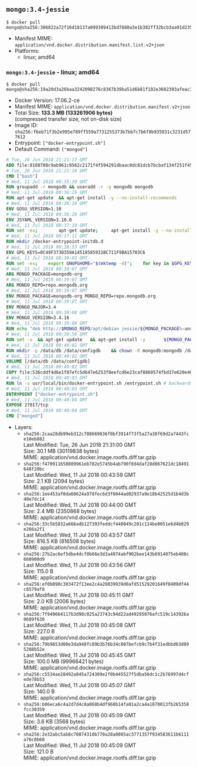 ## `mongo:3.4-jessie`

```console
$ docker pull mongo@sha256:306822a72f16d18137a099389413bd7880a3e1b382ff32bcb3aa91d235158964
```

-	Manifest MIME: `application/vnd.docker.distribution.manifest.list.v2+json`
-	Platforms:
	-	linux; amd64

### `mongo:3.4-jessie` - linux; amd64

```console
$ docker pull mongo@sha256:19a20d3a26baa3242098276c8367b39ba51d6b81f102e3602393afeac394bc41
```

-	Docker Version: 17.06.2-ce
-	Manifest MIME: `application/vnd.docker.distribution.manifest.v2+json`
-	Total Size: **133.3 MB (133261906 bytes)**  
	(compressed transfer size, not on-disk size)
-	Image ID: `sha256:f6eb71f3b2e995e789ff559a7731255373b7bb7c7b6f8b935031c3231d577612`
-	Entrypoint: `["docker-entrypoint.sh"]`
-	Default Command: `["mongod"]`

```dockerfile
# Tue, 26 Jun 2018 21:21:17 GMT
ADD file:8108708c9ab961c9562c2171f4f594291dbaac0dc81dcb7bcbaf134f251f459e in / 
# Tue, 26 Jun 2018 21:21:18 GMT
CMD ["bash"]
# Wed, 11 Jul 2018 00:35:39 GMT
RUN groupadd -r mongodb && useradd -r -g mongodb mongodb
# Wed, 11 Jul 2018 00:36:19 GMT
RUN apt-get update 	&& apt-get install -y --no-install-recommends 		ca-certificates 		jq 		numactl 	&& rm -rf /var/lib/apt/lists/*
# Wed, 11 Jul 2018 00:36:19 GMT
ENV GOSU_VERSION=1.10
# Wed, 11 Jul 2018 00:36:20 GMT
ENV JSYAML_VERSION=3.10.0
# Wed, 11 Jul 2018 00:37:10 GMT
RUN set -ex; 		apt-get update; 	apt-get install -y --no-install-recommends 		wget 	; 	rm -rf /var/lib/apt/lists/*; 		dpkgArch="$(dpkg --print-architecture | awk -F- '{ print $NF }')"; 	wget -O /usr/local/bin/gosu "https://github.com/tianon/gosu/releases/download/$GOSU_VERSION/gosu-$dpkgArch"; 	wget -O /usr/local/bin/gosu.asc "https://github.com/tianon/gosu/releases/download/$GOSU_VERSION/gosu-$dpkgArch.asc"; 	export GNUPGHOME="$(mktemp -d)"; 	gpg --keyserver ha.pool.sks-keyservers.net --recv-keys B42F6819007F00F88E364FD4036A9C25BF357DD4; 	gpg --batch --verify /usr/local/bin/gosu.asc /usr/local/bin/gosu; 	rm -r "$GNUPGHOME" /usr/local/bin/gosu.asc; 	chmod +x /usr/local/bin/gosu; 	gosu nobody true; 		wget -O /js-yaml.js "https://github.com/nodeca/js-yaml/raw/${JSYAML_VERSION}/dist/js-yaml.js"; 		apt-get purge -y --auto-remove wget
# Wed, 11 Jul 2018 00:37:11 GMT
RUN mkdir /docker-entrypoint-initdb.d
# Wed, 11 Jul 2018 00:38:53 GMT
ENV GPG_KEYS=0C49F3730359A14518585931BC711F9BA15703C6
# Wed, 11 Jul 2018 00:39:03 GMT
RUN set -ex; 	export GNUPGHOME="$(mktemp -d)"; 	for key in $GPG_KEYS; do 		gpg --keyserver ha.pool.sks-keyservers.net --recv-keys "$key"; 	done; 	gpg --export $GPG_KEYS > /etc/apt/trusted.gpg.d/mongodb.gpg; 	rm -r "$GNUPGHOME"; 	apt-key list
# Wed, 11 Jul 2018 00:39:07 GMT
ARG MONGO_PACKAGE=mongodb-org
# Wed, 11 Jul 2018 00:39:07 GMT
ARG MONGO_REPO=repo.mongodb.org
# Wed, 11 Jul 2018 00:39:07 GMT
ENV MONGO_PACKAGE=mongodb-org MONGO_REPO=repo.mongodb.org
# Wed, 11 Jul 2018 00:39:07 GMT
ENV MONGO_MAJOR=3.4
# Wed, 11 Jul 2018 00:39:08 GMT
ENV MONGO_VERSION=3.4.16
# Wed, 11 Jul 2018 00:39:08 GMT
RUN echo "deb http://$MONGO_REPO/apt/debian jessie/${MONGO_PACKAGE%-unstable}/$MONGO_MAJOR main" | tee "/etc/apt/sources.list.d/${MONGO_PACKAGE%-unstable}.list"
# Wed, 11 Jul 2018 00:39:58 GMT
RUN set -x 	&& apt-get update 	&& apt-get install -y 		${MONGO_PACKAGE}=$MONGO_VERSION 		${MONGO_PACKAGE}-server=$MONGO_VERSION 		${MONGO_PACKAGE}-shell=$MONGO_VERSION 		${MONGO_PACKAGE}-mongos=$MONGO_VERSION 		${MONGO_PACKAGE}-tools=$MONGO_VERSION 	&& rm -rf /var/lib/apt/lists/* 	&& rm -rf /var/lib/mongodb 	&& mv /etc/mongod.conf /etc/mongod.conf.orig
# Wed, 11 Jul 2018 00:40:02 GMT
RUN mkdir -p /data/db /data/configdb 	&& chown -R mongodb:mongodb /data/db /data/configdb
# Wed, 11 Jul 2018 00:40:02 GMT
VOLUME [/data/db /data/configdb]
# Wed, 11 Jul 2018 00:40:02 GMT
COPY file:536cddf4d6e1f87efc5d647e6253f8eefcd6e23caf8860574fbd37e620e4683f in /usr/local/bin/ 
# Wed, 11 Jul 2018 00:40:03 GMT
RUN ln -s usr/local/bin/docker-entrypoint.sh /entrypoint.sh # backwards compat
# Wed, 11 Jul 2018 00:40:03 GMT
ENTRYPOINT ["docker-entrypoint.sh"]
# Wed, 11 Jul 2018 00:40:04 GMT
EXPOSE 27017/tcp
# Wed, 11 Jul 2018 00:40:04 GMT
CMD ["mongod"]
```

-	Layers:
	-	`sha256:2caa28db99eb312c788669036f0bf3914f73f5a27a30f69d2a7443fce10eb882`  
		Last Modified: Tue, 26 Jun 2018 21:31:00 GMT  
		Size: 30.1 MB (30119838 bytes)  
		MIME: application/vnd.docker.image.rootfs.diff.tar.gzip
	-	`sha256:f470911658089961eb782e5745b4ab790f8d4daf28d867621dc18491648f20bc`  
		Last Modified: Wed, 11 Jul 2018 00:43:59 GMT  
		Size: 2.1 KB (2094 bytes)  
		MIME: application/vnd.docker.image.rootfs.diff.tar.gzip
	-	`sha256:1ee453af0da60624a978fec6d3f0044ad02937a9e18b42525d1b4d3b40e7dc14`  
		Last Modified: Wed, 11 Jul 2018 00:44:00 GMT  
		Size: 2.4 MB (2350868 bytes)  
		MIME: application/vnd.docker.image.rootfs.diff.tar.gzip
	-	`sha256:33c5b5832a666adb127393feddcf440049c201c114be0051e6d4b029e266a2f1`  
		Last Modified: Wed, 11 Jul 2018 00:43:57 GMT  
		Size: 816.5 KB (816508 bytes)  
		MIME: application/vnd.docker.image.rootfs.diff.tar.gzip
	-	`sha256:27b2ac6ef5dbe4dcf8b66e3d3a4974abf902bee143b6914075eb408c660900d9`  
		Last Modified: Wed, 11 Jul 2018 00:43:56 GMT  
		Size: 115.0 B  
		MIME: application/vnd.docker.image.rootfs.diff.tar.gzip
	-	`sha256:ef0b090c303472f13ee2c4a20839939d0afd51529201649f8409df44c8579af8`  
		Last Modified: Wed, 11 Jul 2018 00:45:11 GMT  
		Size: 2.0 KB (2006 bytes)  
		MIME: application/vnd.docker.image.rootfs.diff.tar.gzip
	-	`sha256:7f949664117b3d98c025a23743c94d22ad49295076afc519c143926a0689f630`  
		Last Modified: Wed, 11 Jul 2018 00:45:08 GMT  
		Size: 227.0 B  
		MIME: application/vnd.docker.image.rootfs.diff.tar.gzip
	-	`sha256:79b9653d00e3da948fc89b3b76b34c807befcb9c7b4f31edbbd63d095208b52e`  
		Last Modified: Wed, 11 Jul 2018 00:45:45 GMT  
		Size: 100.0 MB (99966421 bytes)  
		MIME: application/vnd.docker.image.rootfs.diff.tar.gzip
	-	`sha256:c5534ae28492a845a724309e2f0b445527f5dba56dc1c2b76997d4cfede78b53`  
		Last Modified: Wed, 11 Jul 2018 00:45:07 GMT  
		Size: 140.0 B  
		MIME: application/vnd.docker.image.rootfs.diff.tar.gzip
	-	`sha256:b06eca6c4a2d7d4c8a068b4df960b14fa01a2ca4a1070013fb265358fcc30359`  
		Last Modified: Wed, 11 Jul 2018 00:45:09 GMT  
		Size: 3.6 KB (3568 bytes)  
		MIME: application/vnd.docker.image.rootfs.diff.tar.gzip
	-	`sha256:2e32abc5ab8c70874310b770a28a0085ac3771357f934583611b6111a76c0b60`  
		Last Modified: Wed, 11 Jul 2018 00:45:09 GMT  
		Size: 121.0 B  
		MIME: application/vnd.docker.image.rootfs.diff.tar.gzip
